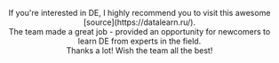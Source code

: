 <p align="center" markdown="1">
If you're interested in DE, I highly recommend you to visit this awesome [source](https://datalearn.ru/).<br>
The team made a great job - provided an opportunity for newcomers to learn DE from experts in the field. <br>
Thanks a lot! Wish the team all the best!
</p>
